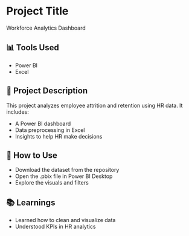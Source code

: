 # Project Title
Workforce Analytics Dashboard

## 📊 Tools Used
- Power BI
- Excel

## 📁 Project Description
This project analyzes employee attrition and retention using HR data.
It includes:
- A Power BI dashboard
- Data preprocessing in Excel
- Insights to help HR make decisions

## 🚀 How to Use
- Download the dataset from the repository
- Open the .pbix file in Power BI Desktop
- Explore the visuals and filters

## 📚 Learnings
- Learned how to clean and visualize data
- Understood KPIs in HR analytics

